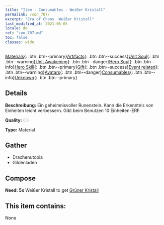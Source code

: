 ```yaml
---
title: "Item - Consumables - Weißer Kristall"
permalink: /con_707/
excerpt: "Era of Chaos  Weißer Kristall"
last_modified_at: 2021-05-05
locale: de
ref: "con_707.md"
toc: false
classes: wide
---
```

 [Materials](/ItemsDE/){: .btn .btn--primary}[Artifacts](/ItemsDE/Artifacts/){: .btn .btn--success}[Unit Soul](/ItemsDE/UnitSoul/){: .btn .btn--warning}[Unit Awakening](/ItemsDE/UnitAwakening/){: .btn .btn--danger}[Hero Soul](/ItemsDE/HeroSoul/){: .btn .btn--info}[Hero Skill](/ItemsDE/HeroSkill/){: .btn .btn--primary}[Gift](/ItemsDE/Gift/){: .btn .btn--success}[Event related](/ItemsDE/Events/){: .btn .btn--warning}[Avatars](/ItemsDE/Avatars/){: .btn .btn--danger}[Consumables](/ItemsDE/Consumables/){: .btn .btn--info}[Unknown](/ItemsDE/Unknown/){: .btn .btn--primary}

## Details
 **Beschreibung:** Ein geheimnisvoller Runenstein. Kann die Erkenntnis von Einheiten leicht verbessern. Gibt beim Benutzen 10 Einheiten-ERF.

 **Quality:** <span style="color: #C0C0C0">OK</span>

 **Type:** Material

## Gather

*    Drachenutopia 
*    Gildenladen 

## Compose

 **Need: 5x** Weißer Kristall to get [Grüner Kristall](/ItemsDE/con_711/)

## This item contains:

  None

